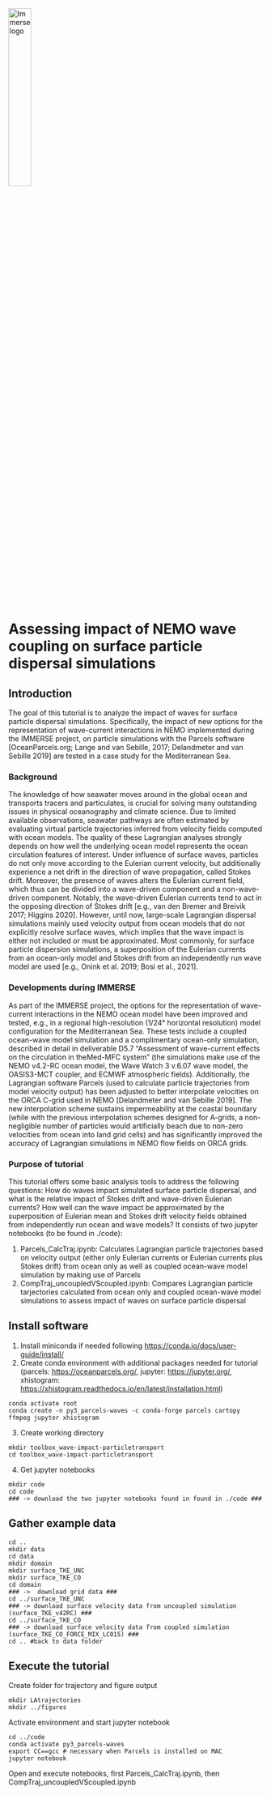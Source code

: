 <div class="row">
  <div class="column">
   <img src="https://immerse-ocean.eu/img/headers/immerse-header-logo.png"
     alt="Immerse logo"
     style="width:30%" />
  </div>
  
# Assessing impact of NEMO wave coupling on surface particle dispersal simulations

## Introduction
The goal of this tutorial is to analyze the impact of waves for surface particle dispersal simulations. Specifically, the impact of new options for the representation of wave-current interactions in NEMO implemented during the IMMERSE project, on particle simulations with the Parcels software [OceanParcels.org; Lange and van Sebille, 2017; Delandmeter and van Sebille 2019] are tested in a case study for the Mediterranean Sea.
### Background
The knowledge of how seawater moves around in the global ocean and transports tracers and particulates, is crucial for solving many outstanding issues in physical oceanography and climate science. Due to limited available observations, seawater pathways are often estimated by evaluating virtual particle trajectories inferred from velocity fields computed with ocean models. The quality of these Lagrangian analyses strongly depends on how well the underlying ocean model represents the ocean circulation features of interest. Under influence of surface waves, particles do not only move according to the Eulerian current velocity, but additionally experience a net drift in the direction of wave propagation, called Stokes drift. Moreover, the presence of waves alters the Eulerian current field, which thus can be divided into a wave-driven component and a non-wave-driven component. Notably, the wave-driven Eulerian currents tend to act in the opposing direction of Stokes drift [e.g., van den Bremer and Breivik 2017; Higgins 2020]. 
However, until now, large-scale Lagrangian dispersal simulations mainly used velocity output from ocean models that do not explicitly resolve surface waves, which implies that the wave impact is either not included or must be approximated. Most commonly, for surface particle dispersion simulations, a superposition of the Eulerian currents from an ocean-only model and Stokes drift from an independently run wave model are used [e.g., Onink et al. 2019; Bosi et al., 2021]. 
### Developments during IMMERSE
As part of the IMMERSE project, the options for the representation of wave-current interactions in the NEMO ocean model have been improved and tested, e.g., in a regional high-resolution (1/24° horizontal resolution) model configuration for the Mediterranean Sea. These tests include a coupled ocean-wave model simulation and a complimentary ocean-only simulation, described in detail in deliverable D5.7 “Assessment of wave-current effects on the circulation in theMed-MFC system” (the simulations make use of the NEMO v4.2-RC ocean model, the Wave Watch 3 v.6.07 wave model, the OASIS3-MCT coupler, and ECMWF atmospheric fields). 
Additionally, the Lagrangian software Parcels (used to calculate particle trajectories from model velocity output) has been adjusted to better interpolate velocities on the ORCA C-grid used in NEMO [Delandmeter and van Sebille 2019]. The new interpolation scheme sustains impermeability at the coastal boundary (while with the previous interpolation schemes designed for A-grids, a non-negligible number of particles would artificially beach due to non-zero velocities from ocean into land grid cells) and has significantly improved the accuracy of Lagrangian simulations in NEMO flow fields on ORCA grids. 
### Purpose of tutorial
This tutorial offers some basic analysis tools to address the following questions: How do waves impact simulated surface particle dispersal, and what is the relative impact of Stokes drift and wave-driven Eulerian currents? How well can the wave impact be approximated by the superposition of Eulerian mean and Stokes drift velocity fields obtained from independently run ocean and wave models?
It consists of two jupyter notebooks (to be found in ./code):
1. Parcels_CalcTraj.ipynb: Calculates Lagrangian particle trajectories based on velocity output (either only Eulerian currents or Eulerian currents plus Stokes drift) from ocean only as well as coupled ocean-wave model simulation by making use of Parcels
2. CompTraj_uncoupledVScoupled.ipynb: Compares Lagrangian particle tarjectories calculated from ocean only and coupled ocean-wave model simulations to assess impact of waves on surface particle dispersal


## Install software
1. Install miniconda if needed following https://conda.io/docs/user-guide/install/
2. Create conda environment with additional packages needed for tutorial (parcels: https://oceanparcels.org/, jupyter: https://jupyter.org/, xhistogram: https://xhistogram.readthedocs.io/en/latest/installation.html)
```
conda activate root
conda create -n py3_parcels-waves -c conda-forge parcels cartopy ffmpeg jupyter xhistogram
```
3. Create working directory
``` 
mkdir toolbox_wave-impact-particletransport
cd toolbox_wave-impact-particletransport
```
4. Get jupyter notebooks
```
mkdir code
cd code
### -> download the two jupyter notebooks found in found in ./code ###
```

## Gather example data
```
cd ..
mkdir data
cd data
mkdir domain
mkdir surface_TKE_UNC 
mkdir surface_TKE_CO
cd domain
### ->  download grid data ###
cd ../surface_TKE_UNC
### -> download surface velocity data from uncoupled simulation (surface_TKE_v42RC) ###
cd ../surface_TKE_CO
### -> download surface velocity data from coupled simulation (surface_TKE_CO_FORCE_MIX_LC015) ###
cd .. #back to data folder
```

## Execute the tutorial
Create folder for trajectory and figure output
```
mkdir LAtrajectories
mkdir ../figures
```
Activate environment and start jupyter notebook
```
cd ../code
conda activate py3_parcels-waves
export CC==gcc # necessary when Parcels is installed on MAC
jupyter notebook
```
Open and execute notebooks, first Parcels_CalcTraj.ipynb, then CompTraj_uncoupledVScoupled.ipynb
